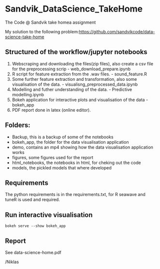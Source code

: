 # Sandvik_DataScience_TakeHome

The Code @ Sandvik take homea assignment

My solution to the following problem:https://github.com/sandvikcode/data-science-take-home

## Structured of the workflow/jupyter notebooks

1. Webscraping and downloading the files(zip files), also create a csv file for the preprocessing scrip - web_download_prepare.ipynb
2. R script for feature extraction from the .wav files. - sound_feature.R
3. Some further feature extraction and transformation, also some visualisation of the data. - visualisng_preprocessed_data.ipynb
4. Modelling and futher understanding of the data. - Predictive modelling.ipynb
5. Bokeh application for interactive plots and visualisation of the data - bokeh_app 
6. PDF report done in latex (online editor).

## Folders:
- Backup, this is a backup of some of the notebooks
- bokeh_app, the folder for the data visualisation application
- demo, contains an mp4 showing how the data visualisation application works
- figures, some figures used for the report
- html_notebooks, the notebooks in html, for cheking out the code
- models, the pickled models that where developed

## Requirements
The python requirements is in the requirements.txt, for R seawave and tuneR is used and required. 

## Run interactive visualisation

```
bokeh serve --show bokeh_app
```

## Report
See data-science-home.pdf 

/Niklas
